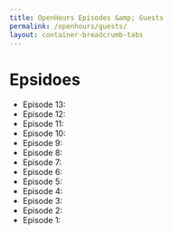 ```yaml
---
title: OpenHours Episodes &amp; Guests
permalink: /openhours/guests/
layout: container-breadcrumb-tabs
---
```

# Epsidoes

- Episode 13:
- Episode 12:
- Episode 11:
- Episode 10:
- Episode 9:
- Episode 8:
- Episode 7:
- Episode 6:
- Episode 5:
- Episode 4:
- Episode 3:
- Episode 2:
- Episode 1:


